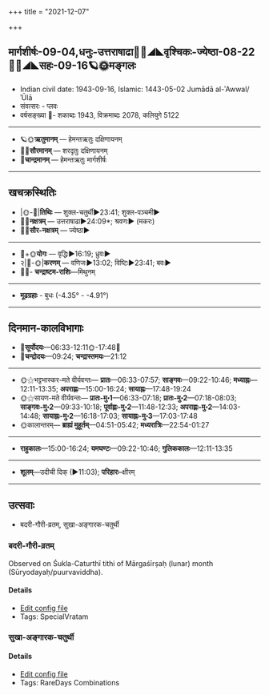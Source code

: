 +++
title = "2021-12-07"

+++
## मार्गशीर्षः-09-04,धनुः-उत्तराषाढा🌛🌌◢◣वृश्चिकः-ज्येष्ठा-08-22🌌🌞◢◣सहः-09-16🪐🌞मङ्गलः
- Indian civil date: 1943-09-16, Islamic: 1443-05-02 Jumādā al-ʾAwwal/ʾŪlā
- संवत्सरः - प्लवः
- वर्षसङ्ख्या 🌛- शकाब्दः 1943, विक्रमाब्दः 2078, कलियुगे 5122
___________________
- 🪐🌞**ऋतुमानम्** — हेमन्तऋतुः दक्षिणायनम्
- 🌌🌞**सौरमानम्** — शरदृतुः दक्षिणायनम्
- 🌛**चान्द्रमानम्** — हेमन्तऋतुः मार्गशीर्षः
___________________


## खचक्रस्थितिः
- |🌞-🌛|**तिथिः** — शुक्ल-चतुर्थी►23:41; शुक्ल-पञ्चमी►  
- 🌌🌛**नक्षत्रम्** — उत्तराषाढा►24:09*; श्रवणः► (मकरः)  
- 🌌🌞**सौर-नक्षत्रम्** — ज्येष्ठा►  
___________________
- 🌛+🌞**योगः** — वृद्धिः►16:19; ध्रुवः►  
- २|🌛-🌞|**करणम्** — वणिजः►13:02; विष्टिः►23:41; बवः►  
- 🌌🌛- **चन्द्राष्टम-राशिः**—मिथुनम्  
___________________
- **मूढग्रहाः** - बुधः (-4.35° - -4.91°)
___________________


## दिनमान-कालविभागाः
- 🌅**सूर्योदयः**—06:33-12:11🌞️-17:48🌇  
- 🌛**चन्द्रोदयः**—09:24; **चन्द्रास्तमयः**—21:12  
___________________
- 🌞⚝भट्टभास्कर-मते वीर्यवन्तः— **प्रातः**—06:33-07:57; **साङ्गवः**—09:22-10:46; **मध्याह्नः**—12:11-13:35; **अपराह्णः**—15:00-16:24; **सायाह्नः**—17:48-19:24  
- 🌞⚝सायण-मते वीर्यवन्तः— **प्रातः-मु॰1**—06:33-07:18; **प्रातः-मु॰2**—07:18-08:03; **साङ्गवः-मु॰2**—09:33-10:18; **पूर्वाह्णः-मु॰2**—11:48-12:33; **अपराह्णः-मु॰2**—14:03-14:48; **सायाह्नः-मु॰2**—16:18-17:03; **सायाह्नः-मु॰3**—17:03-17:48  
- 🌞कालान्तरम्— **ब्राह्मं मुहूर्तम्**—04:51-05:42; **मध्यरात्रिः**—22:54-01:27  
___________________
- **राहुकालः**—15:00-16:24; **यमघण्टः**—09:22-10:46; **गुलिककालः**—12:11-13:35  
___________________
- **शूलम्**—उदीची दिक् (►11:03); **परिहारः**–क्षीरम्  
___________________

## उत्सवाः
- बदरी-गौरी-व्रतम्, सुखा-अङ्गारक-चतुर्थी
### बदरी-गौरी-व्रतम्

Observed on Śukla-Caturthī tithi of Mārgaśīrṣaḥ (lunar) month (Sūryodayaḥ/puurvaviddha). 

#### Details
- [Edit config file](https://github.com/jyotisham/adyatithi/tree/master/devatA/umA/lunar_month/tithi/09/04/badarI-gaurI-vratam.toml)
- Tags: SpecialVratam


### सुखा-अङ्गारक-चतुर्थी



#### Details
- [Edit config file](https://github.com/jyotisham/adyatithi/tree/master/time_focus/tithi-vara-combinations/description_only/sukhA~aGgAraka-caturthI.toml)
- Tags: RareDays Combinations


